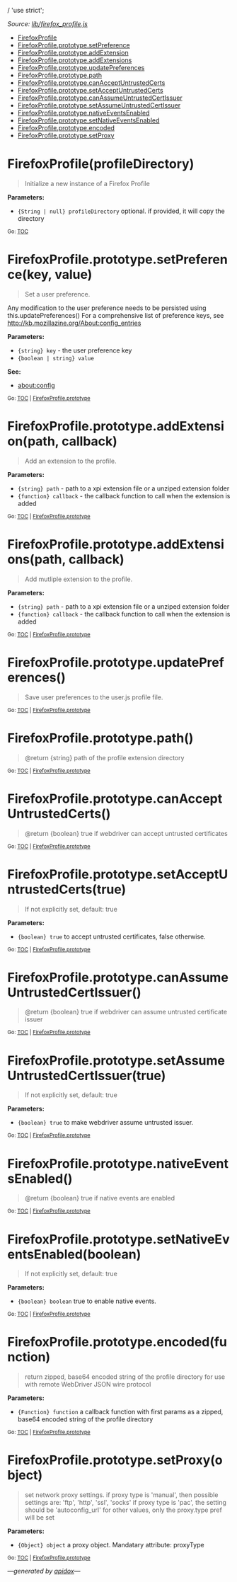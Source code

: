 /
'use strict';

_Source: [lib/firefox_profile.js](../lib/firefox_profile.js)_

<a name="tableofcontents"></a>

- <a name="toc_firefoxprofileprofiledirectory"></a>[FirefoxProfile](#firefoxprofileprofiledirectory)
- <a name="toc_firefoxprofileprototypesetpreferencekey-value"></a><a name="toc_firefoxprofileprototype"></a>[FirefoxProfile.prototype.setPreference](#firefoxprofileprototypesetpreferencekey-value)
- <a name="toc_firefoxprofileprototypeaddextensionpath-callback"></a>[FirefoxProfile.prototype.addExtension](#firefoxprofileprototypeaddextensionpath-callback)
- <a name="toc_firefoxprofileprototypeaddextensionspath-callback"></a>[FirefoxProfile.prototype.addExtensions](#firefoxprofileprototypeaddextensionspath-callback)
- <a name="toc_firefoxprofileprototypeupdatepreferences"></a>[FirefoxProfile.prototype.updatePreferences](#firefoxprofileprototypeupdatepreferences)
- <a name="toc_firefoxprofileprototypepath"></a>[FirefoxProfile.prototype.path](#firefoxprofileprototypepath)
- <a name="toc_firefoxprofileprototypecanacceptuntrustedcerts"></a>[FirefoxProfile.prototype.canAcceptUntrustedCerts](#firefoxprofileprototypecanacceptuntrustedcerts)
- <a name="toc_firefoxprofileprototypesetacceptuntrustedcertstrue"></a>[FirefoxProfile.prototype.setAcceptUntrustedCerts](#firefoxprofileprototypesetacceptuntrustedcertstrue)
- <a name="toc_firefoxprofileprototypecanassumeuntrustedcertissuer"></a>[FirefoxProfile.prototype.canAssumeUntrustedCertIssuer](#firefoxprofileprototypecanassumeuntrustedcertissuer)
- <a name="toc_firefoxprofileprototypesetassumeuntrustedcertissuertrue"></a>[FirefoxProfile.prototype.setAssumeUntrustedCertIssuer](#firefoxprofileprototypesetassumeuntrustedcertissuertrue)
- <a name="toc_firefoxprofileprototypenativeeventsenabled"></a>[FirefoxProfile.prototype.nativeEventsEnabled](#firefoxprofileprototypenativeeventsenabled)
- <a name="toc_firefoxprofileprototypesetnativeeventsenabledboolean"></a>[FirefoxProfile.prototype.setNativeEventsEnabled](#firefoxprofileprototypesetnativeeventsenabledboolean)
- <a name="toc_firefoxprofileprototypeencodedfunction"></a>[FirefoxProfile.prototype.encoded](#firefoxprofileprototypeencodedfunction)
- <a name="toc_firefoxprofileprototypesetproxyobject"></a>[FirefoxProfile.prototype.setProxy](#firefoxprofileprototypesetproxyobject)

# FirefoxProfile(profileDirectory)

> Initialize a new instance of a Firefox Profile

**Parameters:**

- `{String | null} profileDirectory` optional. if provided, it will copy the directory

<sub>Go: [TOC](#tableofcontents)</sub>

<a name="firefoxprofileprototype"></a>

# FirefoxProfile.prototype.setPreference(key, value)

> Set a user preference.

Any modification to the user preference needs to be persisted using this.updatePreferences()
For a comprehensive list of preference keys, see http://kb.mozillazine.org/About:config_entries

**Parameters:**

- `{string} key` - the user preference key
- `{boolean | string} value`



**See:**

- [about:config](http://kb.mozillazine.org/About:config_entries)

<sub>Go: [TOC](#tableofcontents) | [FirefoxProfile.prototype](#toc_firefoxprofileprototype)</sub>

# FirefoxProfile.prototype.addExtension(path, callback)

> Add an extension to the profile.

**Parameters:**

- `{string} path` - path to a xpi extension file or a unziped extension folder
- `{function} callback` - the callback function to call when the extension is added

<sub>Go: [TOC](#tableofcontents) | [FirefoxProfile.prototype](#toc_firefoxprofileprototype)</sub>

# FirefoxProfile.prototype.addExtensions(path, callback)

> Add mutliple extension to the profile.

**Parameters:**

- `{string} path` - path to a xpi extension file or a unziped extension folder
- `{function} callback` - the callback function to call when the extension is added

<sub>Go: [TOC](#tableofcontents) | [FirefoxProfile.prototype](#toc_firefoxprofileprototype)</sub>

# FirefoxProfile.prototype.updatePreferences()

> Save user preferences to the user.js profile file.

<sub>Go: [TOC](#tableofcontents) | [FirefoxProfile.prototype](#toc_firefoxprofileprototype)</sub>

# FirefoxProfile.prototype.path()

> @return {string} path of the profile extension directory

<sub>Go: [TOC](#tableofcontents) | [FirefoxProfile.prototype](#toc_firefoxprofileprototype)</sub>

# FirefoxProfile.prototype.canAcceptUntrustedCerts()

> @return {boolean} true if webdriver can accept untrusted certificates

<sub>Go: [TOC](#tableofcontents) | [FirefoxProfile.prototype](#toc_firefoxprofileprototype)</sub>

# FirefoxProfile.prototype.setAcceptUntrustedCerts(true)

> If not explicitly set, default: true

**Parameters:**

- `{boolean} true` to accept untrusted certificates, false otherwise.

<sub>Go: [TOC](#tableofcontents) | [FirefoxProfile.prototype](#toc_firefoxprofileprototype)</sub>

# FirefoxProfile.prototype.canAssumeUntrustedCertIssuer()

> @return {boolean} true if webdriver can assume untrusted certificate issuer

<sub>Go: [TOC](#tableofcontents) | [FirefoxProfile.prototype](#toc_firefoxprofileprototype)</sub>

# FirefoxProfile.prototype.setAssumeUntrustedCertIssuer(true)

> If not explicitly set, default: true

**Parameters:**

- `{boolean} true` to make webdriver assume untrusted issuer.

<sub>Go: [TOC](#tableofcontents) | [FirefoxProfile.prototype](#toc_firefoxprofileprototype)</sub>

# FirefoxProfile.prototype.nativeEventsEnabled()

> @return {boolean} true if native events are enabled

<sub>Go: [TOC](#tableofcontents) | [FirefoxProfile.prototype](#toc_firefoxprofileprototype)</sub>

# FirefoxProfile.prototype.setNativeEventsEnabled(boolean)

> If not explicitly set, default: true

**Parameters:**

- `{boolean} boolean` true to enable native events.

<sub>Go: [TOC](#tableofcontents) | [FirefoxProfile.prototype](#toc_firefoxprofileprototype)</sub>

# FirefoxProfile.prototype.encoded(function)

> return zipped, base64 encoded string of the profile directory
for use with remote WebDriver JSON wire protocol

**Parameters:**

- `{Function} function` a callback function with first params as a zipped, base64 encoded string of the profile directory

<sub>Go: [TOC](#tableofcontents) | [FirefoxProfile.prototype](#toc_firefoxprofileprototype)</sub>

# FirefoxProfile.prototype.setProxy(object)

> set network proxy settings.
if proxy type is 'manual', then possible settings are: 'ftp', 'http', 'ssl', 'socks'
if proxy type is 'pac', the setting should be 'autoconfig_url'
for other values, only the proxy.type pref will be set

**Parameters:**

- `{Object} object` a proxy object. Mandatary attribute: proxyType

<sub>Go: [TOC](#tableofcontents) | [FirefoxProfile.prototype](#toc_firefoxprofileprototype)</sub>

_&mdash;generated by [apidox](https://github.com/codeactual/apidox)&mdash;_
